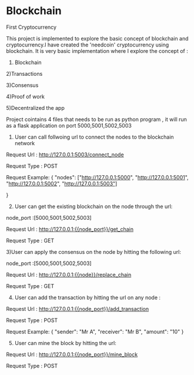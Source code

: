# Blockchain
First Cryptocurrency

This project is implemented to explore the basic concept of blockchain and cryptocurrency.I have created the 'needcoin' cryptocurrency using blockchain.
It is very basic implementation where I explore the concept of :
  1) Blockchain
	
  2)Transactions
	
  3)Consensus 
	
  4)Proof of work
	
  5)Decentralized the app

Project cointains 4 files that needs to be run as python program , it will run as a flask application on  port 5000,5001,5002,5003

1) User can call follwoing url to connect the nodes to the blockchain network

Request Url : http://127.0.0.1:5003/connect_node

Request Type : POST

Request Example: {
    "nodes": ["http://127.0.0.1:5000",
              "http://127.0.0.1:5001",
              "http://127.0.0.1:5002",
              "http://127.0.0.1:5003"]
              
}

2) User can get the existing blockchain on the node through the url:

node_port :[5000,5001,5002,5003]

Request Url : http://127.0.0.1:{{node_port}}/get_chain

Request Type : GET

3)User can apply the consensus on the node by hitting the following url:

  node_port :[5000,5001,5002,5003]
	
  Request Url : http://127.0.0.1:{{node}}/replace_chain
	
  Request Type : GET
  
 
4) User can add the transaction  by hitting the url on any node :
 
Request Url : http://127.0.0.1:{{node_port}}/add_transaction

Request Type : POST

Request Example: 
{
    "sender": "Mr A",
    "receiver": "Mr B",
    "amount": "10"
}


5) User can mine the block by hitting the url:

Request Url : http://127.0.0.1:{{node_port}}/mine_block

Request Type : POST

 
 


  
  
  
  
